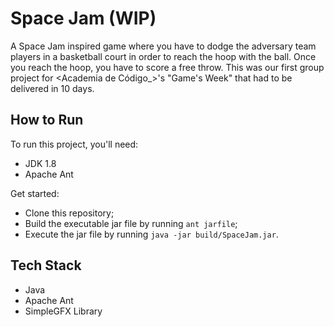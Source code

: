 # Space Jam (WIP)

A Space Jam inspired game where you have to dodge the adversary team players in a basketball court in order to reach the hoop with the ball. Once you reach the hoop, you have to score a free throw. This was our first group project for <Academia de Código_>'s "Game's Week" that had to be delivered in 10 days.

## How to Run

To run this project, you'll need:
- JDK 1.8
- Apache Ant

Get started:
- Clone this repository;
- Build the executable jar file by running `ant jarfile`;
- Execute the jar file by running `java -jar build/SpaceJam.jar`.

## Tech Stack
- Java
- Apache Ant
- SimpleGFX Library